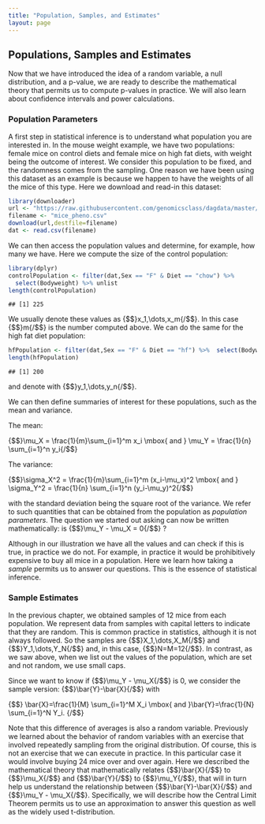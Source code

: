 ```yaml
---
title: "Population, Samples, and Estimates"
layout: page
---
```



## Populations, Samples and Estimates 


Now that we have introduced the idea of a random variable, a null distribution, and a p-value, we are ready to describe the mathematical theory that permits us to compute p-values in practice. We will also learn about confidence intervals and power calculations. 

### Population Parameters

A first step in statistical inference is to understand what population you are interested in. In the mouse weight example, we have two populations: female mice on control diets and female mice on high fat diets, with weight being the outcome of interest. We consider this population to be fixed, and the randomness comes from the sampling. One reason we have been using this dataset as an example is because we happen to have the weights of all the mice of this type. Here we download and read-in this dataset:


```r
library(downloader)
url <- "https://raw.githubusercontent.com/genomicsclass/dagdata/master/inst/extdata/mice_pheno.csv"
filename <- "mice_pheno.csv"
download(url,destfile=filename)
dat <- read.csv(filename)
```

We can then access the population values and determine, for example, how many we have. Here we compute the size of the control population:


```r
library(dplyr)
controlPopulation <- filter(dat,Sex == "F" & Diet == "chow") %>%  
  select(Bodyweight) %>% unlist
length(controlPopulation)
```

```
## [1] 225
```

We usually denote these values as {$$}x_1,\dots,x_m{/$$}. In this case {$$}m{/$$} is the number computed above. We can do the same for the high fat diet population:


```r
hfPopulation <- filter(dat,Sex == "F" & Diet == "hf") %>%  select(Bodyweight) %>% unlist
length(hfPopulation)
```

```
## [1] 200
```

and denote with {$$}y_1,\dots,y_n{/$$}.

We can then define summaries of interest for these populations, such as the mean and variance. 

The mean:

{$$}\mu_X = \frac{1}{m}\sum_{i=1}^m x_i \mbox{ and } \mu_Y = \frac{1}{n} \sum_{i=1}^n y_i{/$$}

The variance:

{$$}\sigma_X^2 = \frac{1}{m}\sum_{i=1}^m (x_i-\mu_x)^2 \mbox{ and } \sigma_Y^2 = \frac{1}{n} \sum_{i=1}^n (y_i-\mu_y)^2{/$$}

with the standard deviation being the square root of the variance. We refer to such quantities that can be obtained from the population as _population parameters_. The question we started out asking can now be written mathematically: is {$$}\mu_Y - \mu_X = 0{/$$} ? 

Although in our illustration we have all the values and can check if this is true, in practice we do not. For example, in practice it would be prohibitively expensive to buy all mice in a population. Here we learn how taking a _sample_ permits us to answer our questions. This is the essence of statistical inference.

### Sample Estimates

In the previous chapter, we obtained samples of 12 mice from each population. We represent data from samples with capital letters to indicate that they are random. This is common practice in statistics, although it is not always followed. So the samples are {$$}X_1,\dots,X_M{/$$} and {$$}Y_1,\dots,Y_N{/$$} and, in this case, {$$}N=M=12{/$$}. In contrast, as we saw above, when we list out the values of the population, which are set and not random, we use small caps.

Since we want to know if {$$}\mu_Y - \mu_X{/$$} is 0, we consider the sample version: {$$}\bar{Y}-\bar{X}{/$$}  with 

{$$}
\bar{X}=\frac{1}{M} \sum_{i=1}^M X_i 
\mbox{ and }\bar{Y}=\frac{1}{N} \sum_{i=1}^N Y_i.
{/$$}

Note that this difference of averages is also a random variable. Previously we learned about the behavior of random variables with an exercise that involved repeatedly sampling from the original distribution. Of course, this is not an exercise that we can execute in practice. In this particular case it would involve buying 24 mice over and over again. Here we described the mathematical theory that mathematically relates {$$}\bar{X}{/$$} to {$$}\mu_X{/$$} and {$$}\bar{Y}{/$$} to {$$}\mu_Y{/$$}, that will in turn help us understand the relationship between {$$}\bar{Y}-\bar{X}{/$$}  and {$$}\mu_Y - \mu_X{/$$}. Specifically, we will describe how the Central Limit Theorem permits us to use an approximation to answer this question as well as the widely used t-distribution.
